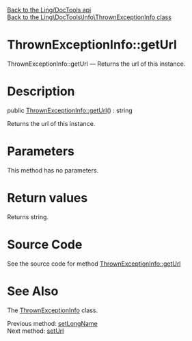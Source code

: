 [Back to the Ling/DocTools api](https://github.com/lingtalfi/DocTools/blob/master/doc/api/Ling/DocTools.md)<br>
[Back to the Ling\DocTools\Info\ThrownExceptionInfo class](https://github.com/lingtalfi/DocTools/blob/master/doc/api/Ling/DocTools/Info/ThrownExceptionInfo.md)


ThrownExceptionInfo::getUrl
================



ThrownExceptionInfo::getUrl — Returns the url of this instance.




Description
================


public [ThrownExceptionInfo::getUrl](https://github.com/lingtalfi/DocTools/blob/master/doc/api/Ling/DocTools/Info/ThrownExceptionInfo/getUrl.md)() : string




Returns the url of this instance.




Parameters
================

This method has no parameters.


Return values
================

Returns string.








Source Code
===========
See the source code for method [ThrownExceptionInfo::getUrl](/blob/master/Info/ThrownExceptionInfo.php#L99-L102)


See Also
================

The [ThrownExceptionInfo](https://github.com/lingtalfi/DocTools/blob/master/doc/api/Ling/DocTools/Info/ThrownExceptionInfo.md) class.

Previous method: [setLongName](https://github.com/lingtalfi/DocTools/blob/master/doc/api/Ling/DocTools/Info/ThrownExceptionInfo/setLongName.md)<br>Next method: [setUrl](https://github.com/lingtalfi/DocTools/blob/master/doc/api/Ling/DocTools/Info/ThrownExceptionInfo/setUrl.md)<br>


